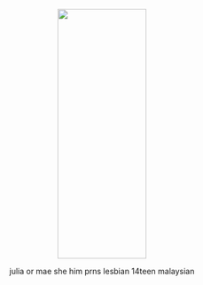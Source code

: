

  
 <p align="center">
<img src="https://static.wikia.nocookie.net/path-to-nowhere/images/e/ef/Deren_Prisonphoto.png/revision/latest?cb=20230407050910" data-canonical-src="(https://files.catbox.moe/2pyikv.png)" width="160" height="450" />
</p>

<p align="center">
 julia or mae she him prns lesbian 14teen malaysian
</p>



